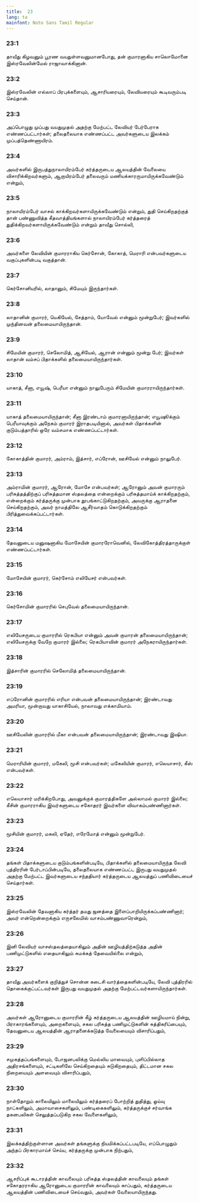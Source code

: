 ```yaml
---
title:  23
lang: ta
mainfont: Noto Sans Tamil Regular
---
```


###  23:1

தாவீது கிழவனும் பூரண வயதுள்ளவனுமானபோது, தன் குமாரனாகிய சாலொமோனை இஸ்ரவேலின்மேல் ராஜாவாக்கினான்.

###  23:2

இஸ்ரவேலின் எல்லாப் பிரபுக்களையும், ஆசாரியரையும், லேவியரையும் கூடிவரும்படி செய்தான்.

###  23:3

அப்பொழுது முப்பது வயதுமுதல் அதற்கு மேற்பட்ட லேவியர் பேர்பேராக எண்ணப்பட்டார்கள்; தலைதலையாக எண்ணப்பட்ட அவர்களுடைய இலக்கம் முப்பத்தெண்ணாயிரம்.

###  23:4

அவர்களில் இருபத்துநாலாயிரம்பேர் கர்த்தருடைய ஆலயத்தின் வேலையை விசாரிக்கிறவர்களும், ஆறாயிரம்பேர் தலைவரும் மணியக்காரருமாயிருக்கவேண்டும் என்றும்,

###  23:5

நாலாயிரம்பேர் வாசல் காக்கிறவர்களாயிருக்கவேண்டும் என்றும், துதி செய்கிறதற்குத் தான் பண்ணுவித்த கீதவாத்தியங்களால் நாலாயிரம்பேர் கர்த்தரைத் துதிக்கிறவர்களாயிருக்கவேண்டும் என்றும் தாவீது சொல்லி,

###  23:6

அவர்களை லேவியின் குமாரராகிய கெர்சோன், கோகாத், மெராரி என்பவர்களுடைய வகுப்புகளின்படி வகுத்தான்.

###  23:7

கெர்சோனியரில், லாதானும், சிமேயும் இருந்தார்கள்.

###  23:8

லாதானின் குமாரர், யெகியேல், சேத்தாம், யோவேல் என்னும் மூன்றுபேர்; இவர்களில் முந்தினவன் தலைமையாயிருந்தான்.

###  23:9

சிமேயின் குமாரர், செலோமித், ஆசியேல், ஆரான் என்னும் மூன்று பேர்; இவர்கள் லாதான் வம்சப் பிதாக்களில் தலைமையாயிருந்தார்கள்.

###  23:10

யாகாத், சீனா, எயூஷ், பெரீயா என்னும் நாலுபேரும் சிமேயின் குமாரராயிருந்தார்கள்.

###  23:11

யாகாத் தலைமையாயிருந்தான்; சீனா இரண்டாம் குமாரனாயிருந்தான்; எயூஷூக்கும் பெரீயாவுக்கும் அநேகம் குமாரர் இராதபடியினால், அவர்கள் பிதாக்களின் குடும்பத்தாரில் ஒரே வம்சமாக எண்ணப்பட்டார்கள்.

###  23:12

கோகாத்தின் குமாரர், அம்ராம், இத்சார், எப்ரோன், ஊசியேல் என்னும் நாலுபேர்.

###  23:13

அம்ராமின் குமாரர், ஆரோன், மோசே என்பவர்கள்; ஆரோனும் அவன் குமாரரும் பரிசுத்தத்திற்குப் பரிசுத்தமான ஸ்தலத்தை என்றைக்கும் பரிசுத்தமாய்க் காக்கிறதற்கும், என்றைக்கும் கர்த்தருக்கு முன்பாக தூபங்காட்டுகிறதற்கும், அவருக்கு ஆராதனை செய்கிறதற்கும், அவர் நாமத்திலே ஆசீர்வாதம் கொடுக்கிறதற்கும் பிரித்துவைக்கப்பட்டார்கள்.

###  23:14

தேவனுடைய மனுஷனாகிய மோசேயின் குமாரரோவெனில், லேவிகோத்திரத்தாருக்குள் எண்ணப்பட்டார்கள்.

###  23:15

மோசேயின் குமாரர், கெர்சோம் எலியேசர் என்பவர்கள்.

###  23:16

கெர்சோமின் குமாரரில் செபுவேல் தலைமையாயிருந்தான்.

###  23:17

எலியேசருடைய குமாரரில் ரெகபியா என்னும் அவன் குமாரன் தலைமையாயிருந்தான்; எலியேசருக்கு வேறே குமாரர் இல்லை; ரெகபியாவின் குமாரர் அநேகராயிருந்தார்கள்.

###  23:18

இத்சாரின் குமாரரில் செலோமித் தலைமையாயிருந்தான்.

###  23:19

எப்ரோனின் குமாரரில் எரியா என்பவன் தலைமையாயிருந்தான்; இரண்டாவது அமரியா, மூன்றாவது யாகாசியேல், நாலாவது எக்காமியாம்.

###  23:20

ஊசியேலின் குமாரரில் மீகா என்பவன் தலைமையாயிருந்தான்; இரண்டாவது இஷியா.

###  23:21

மெராரியின் குமாரர், மகேலி, மூசி என்பவர்கள்; மகேலியின் குமாரர், எலெயாசார், கீஸ் என்பவர்கள்.

###  23:22

எலெயாசார் மரிக்கிறபோது, அவனுக்குக் குமாரத்திகளே அல்லாமல் குமாரர் இல்லை; கீசின் குமாரராகிய இவர்களுடைய சகோதரர் இவர்களை விவாகம்பண்ணினார்கள்.

###  23:23

மூசியின் குமாரர், மகலி, ஏதேர், எரேமோத் என்னும் மூன்றுபேர்.

###  23:24

தங்கள் பிதாக்களுடைய குடும்பங்களின்படியே, பிதாக்களில் தலைமையாயிருந்த லேவி புத்திரரின் பேர்டாப்பின்படியே, தலைதலையாக எண்ணப்பட்ட இருபது வயதுமுதல் அதற்கு மேற்பட்ட இவர்களுடைய சந்ததியார் கர்த்தருடைய ஆலயத்துப் பணிவிடையைச் செய்தார்கள்.

###  23:25

இஸ்ரவேலின் தேவனாகிய கர்த்தர் தமது ஜனத்தை இளைப்பாறியிருக்கப்பண்ணினார்; அவர் என்றென்றைக்கும் எருசலேமில் வாசம்பண்ணுவாரென்றும்,

###  23:26

இனி லேவியர் வாசஸ்தலத்தையாகிலும் அதின் ஊழியத்திற்கடுத்த அதின் பணிமுட்டுகளில் எதையாகிலும் சுமக்கத் தேவையில்லை என்றும்,

###  23:27

தாவீது அவர்களைக் குறித்துச் சொன்ன கடைசி வார்த்தைகளின்படியே, லேவி புத்திரரில் தொகைக்குட்பட்டவர்கள் இருபது வயதுமுதல் அதற்கு மேற்பட்டவர்களாயிருந்தார்கள்.

###  23:28

அவர்கள் ஆரோனுடைய குமாரரின் கீழ் கர்த்தருடைய ஆலயத்தின் ஊழியமாய் நின்று, பிராகாரங்களையும், அறைகளையும், சகல பரிசுத்த பணிமுட்டுகளின் சுத்திகரிப்பையும், தேவனுடைய ஆலயத்தின் ஆராதனைக்கடுத்த வேலையையும் விசாரிப்பதும்,

###  23:29

சமுகத்தப்பங்களையும், போஜனபலிக்கு மெல்லிய மாவையும், புளிப்பில்லாத அதிரசங்களையும், சட்டிகளிலே செய்கிறதையும் சுடுகிறதையும், திட்டமான சகல நிறையையும் அளவையும் விசாரிப்பதும்,

###  23:30

நாள்தோறும் காலையிலும் மாலையிலும் கர்த்தரைப் போற்றித் துதித்து, ஓய்வு நாட்களிலும், அமாவாசைகளிலும், பண்டிகைகளிலும், கர்த்தருக்குச் சர்வாங்க தகனபலிகள் செலுத்தப்படுகிற சகல வேளைகளிலும்,

###  23:31

இலக்கத்திற்குள்ளான அவர்கள் தங்களுக்கு நியமிக்கப்பட்டபடியே, எப்பொழுதும் அந்தப் பிரகாரமாய்ச் செய்ய, கர்த்தருக்கு முன்பாக நிற்பதும்,

###  23:32

ஆசரிப்புக் கூடாரத்தின் காவலையும் பரிசுத்த ஸ்தலத்தின் காவலையும் தங்கள் சகோதரராகிய ஆரோனுடைய குமாரரின் காவலையும் காப்பதும், கர்த்தருடைய ஆலயத்தின் பணிவிடையைச் செய்வதும், அவர்கள் வேலையாயிருந்தது.

